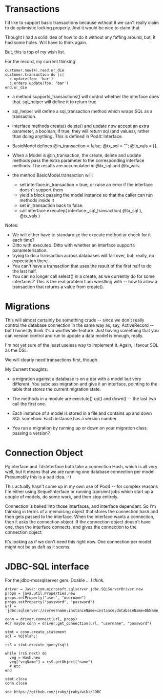 Transactions
============

I'd like to support basic transactions because without it we can't really claim to do optimistic
locking properly. And it would be nice to claim that.

Thought I had a solid idea of how to do it without any faffing around, but, it had some holes. Will
have to think again.

But, this is top of my wish list.

For the record, my current thinking: 

    customer.new(4).read.or_die
    customer.transaction do |c|
      c.update(foo: 'bar')
      c.orders.update(foo: 'bar')
    end.or_die

* a method supports_transactions() will control whether the interface does that. sql_helper will
  define it to return true.

* sql_helper will define a sql_transaction method which wraps SQL as a transaction.

* interface methods create() delete() and update now accept an extra parameter, a boolean; if true,
  they will return sql (and values), rather than doing anything. This is defined in Pod4::Interface.

* BasicModel defines @in_transaction = false; @tx_sql = ""; @tx_vals = [].

* When a Model is @in_transaction, the create, delete and update methods pass the extra parameter
  to the corresponding interface methods. The results are accumulated in @tx_sql and @tx_vals.

* the method BasicModel.transaction will:

    * set interface.in_transaction = true, or raise an error if the interface doesn't support them
    * yield a block passing the model instance so that the caller can run methods inside it
    * set in_transaction back to false.
    * call interface.executep( interface._sql_transaction( @tx_sql ), @tx_vals )

Notes:

* We will either have to standardize the execute method or check for it each time?
* Ditto with executep. Ditto with whether an interface supports parameterisation.
* trying to do a transaction across databases will fall over, but, really, no expectation there.
* You can't have a transaction that uses the result of the first half to do the last half.
* You can no longer call select() in a create, as we currently do for some interfaces? This is the
  real problem I am wrestling with -- how to allow a transaction that returns a value from create().


Migrations
==========

This will almost certainly be something crude -- since we don't really control the database
connection in the same way as, say, ActiveRecord -- but I honestly think it's a worthwhile feature.
Just having something that you can version control and run to update a data model is enough,
really.

I'm not yet sure of the least useless way to implement it.  Again, I favour SQL as the DSL.

We will clearly need transactions first, though.

My Current thoughts:

* a migration against a database is on a par with a model but very different. You subclass
  migration and give it an interface, pointing to the table that stores the current migration
  state.  

* The methods in a module are exectute() up() and down() -- the last two call the first one.

* Each instance of a model is stored in a file and contains up and down SQL somehow. Each instance
  has a version number.

* You run a migration by running up or down on your migration class, passing a version?


Connection Object
=================

PgInterface and TdsInterface both take a connection Hash, which is all very well, but it means that
we are running one database connection per model.  Presumably this is a bad idea. :-)

This actually hasn't come up in my own use of Pod4 -- for complex reasons I'm either using
SequelInterface or running transient jobs which start up a couple of models, do some work, and then
stop entirely.

Connection is baked into those interfaces, and interface dependant. So I'm thinking in terms of a
memoising object that stores the connection hash and then gets passed to the interface. When the
interface wants a connection, then it asks the connection object. If the connection object doesn't
have one, then the interface connects, and gives the connection to the connection object.

It's looking as if we don't need this right now. One connection per model might not be as daft as
it seems.


JDBC-SQL interface
==================

For the jdbc-msssqlserver gem.  Doable ... I *think*.

    driver = Java::com.microsoft.sqlserver.jdbc.SQLServerDriver.new
    props = java.util.Properties.new
    props.setProperty("user", "username")
    props.setProperty("password", "password")
    url = 'jdbc:sqlserver://servername;instanceName=instance;databaseName=DbName;'

    conn = driver.connect(url, props)
    #or maybe conn = driver.get_connection(url, "username", "password")

    stmt = conn.create_statement
    sql = %Q|blah;|

    rsS = stmt.execute_query(sql)

    while (rsS.next) do
      veg = Hash.new
      veg["vegName"] = rsS.getObject("name")
      # etc
    end

    stmt.close
    conn.close

    see https://github.com/jruby/jruby/wiki/JDBC


